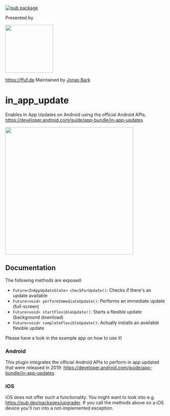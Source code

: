 [![pub package](https://img.shields.io/pub/v/in_app_update.svg)](https://pub.dev/packages/in_app_update)

Presented by

<img src="https://ffuf.de/wp-content/themes/ffuf_theme/images/ffuf-logo.png" width="150">

https://ffuf.de
Maintained by [Jonas Bark](https://twitter.com/boni2k)

# in_app_update

Enables In App Updates on Android using the official Android APIs.
https://developer.android.com/guide/app-bundle/in-app-updates

<img src="https://2.bp.blogspot.com/-9V4ZsdRRnIA/XNSYN-do_OI/AAAAAAAAI90/2yFBsTij0kcibkGRuB79fS_jZKcy-APdQCLcBGAs/s1600/Screen%2BShot%2B2019-05-09%2Bat%2B2.13.58%2BPM.png" width="400">

## Documentation

The following methods are exposed:
- `Future<InAppUpdateState> checkForUpdate()`: Checks if there's an update available
- `Future<void> performImmediateUpdate()`: Performs an immediate update (full-screen)
- `Future<void> startFlexibleUpdate()`: Starts a flexible update (background download)
- `Future<void> completeFlexibleUpdate()`: Actually installs an available flexible update

Please have a look in the example app on how to use it!

### Android

This plugin integrates the official Android APIs to perform in app updated that were released in 2019:
https://developer.android.com/guide/app-bundle/in-app-updates

### iOS
iOS does not offer such a functionality. You might want to look into e.g. https://pub.dev/packages/upgrader. 
If you call the methods above on a iOS device you'll run into a not-implemented exception.